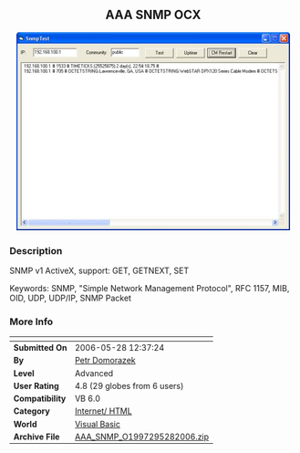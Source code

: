 ﻿<div align="center">

## AAA SNMP OCX

<img src="PIC20065281435143538.jpg">
</div>

### Description

SNMP v1 ActiveX, support: GET, GETNEXT, SET

Keywords: SNMP, "Simple Network Management Protocol", RFC 1157, MIB, OID, UDP, UDP/IP, SNMP Packet
 
### More Info
 


<span>             |<span>
---                |---
**Submitted On**   |2006-05-28 12:37:24
**By**             |[Petr Domorazek](https://github.com/Planet-Source-Code/PSCIndex/blob/master/ByAuthor/petr-domorazek.md)
**Level**          |Advanced
**User Rating**    |4.8 (29 globes from 6 users)
**Compatibility**  |VB 6\.0
**Category**       |[Internet/ HTML](https://github.com/Planet-Source-Code/PSCIndex/blob/master/ByCategory/internet-html__1-34.md)
**World**          |[Visual Basic](https://github.com/Planet-Source-Code/PSCIndex/blob/master/ByWorld/visual-basic.md)
**Archive File**   |[AAA\_SNMP\_O1997295282006\.zip](https://github.com/Planet-Source-Code/petr-domorazek-aaa-snmp-ocx__1-65490/archive/master.zip)








